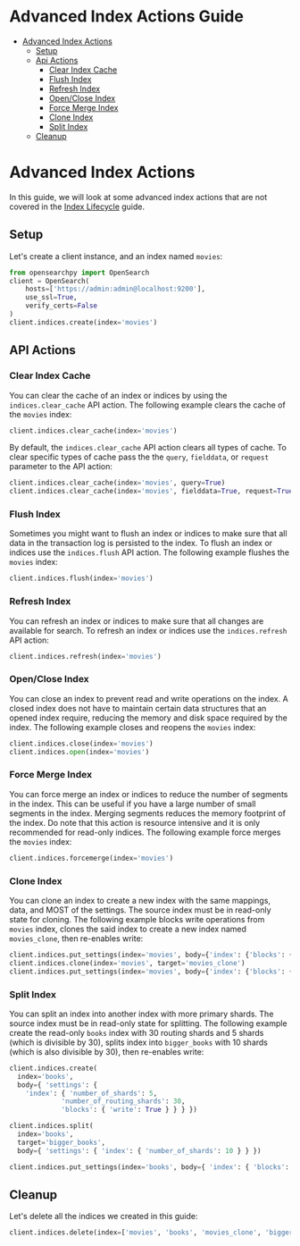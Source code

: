 # Advanced Index Actions Guide
- [Advanced Index Actions](#advanced-index-actions)
  - [Setup](#setup)
  - [Api Actions](#api-actions)
    - [Clear Index Cache](#clear-index-cache)
    - [Flush Index](#flush-index)
    - [Refresh Index](#refresh-index)
    - [Open/Close Index](#open-close-index)
    - [Force Merge Index](#force-merge-index)
    - [Clone Index](#clone-index)
    - [Split Index](#split-index)
  - [Cleanup](#cleanup)
# Advanced Index Actions

In this guide, we will look at some advanced index actions that are not covered in the [Index Lifecycle](index_lifecycle.md) guide.

## Setup

Let's create a client instance, and an index named `movies`:

```python
from opensearchpy import OpenSearch
client = OpenSearch(
    hosts=['https://admin:admin@localhost:9200'],
    use_ssl=True,
    verify_certs=False
)
client.indices.create(index='movies')
```

## API Actions

### Clear Index Cache

You can clear the cache of an index or indices by using the `indices.clear_cache` API action. The following example clears the cache of the `movies` index:

```python
client.indices.clear_cache(index='movies')
```

By default, the `indices.clear_cache` API action clears all types of cache. To clear specific types of cache pass the the `query`, `fielddata`, or `request` parameter to the API action:

```python
client.indices.clear_cache(index='movies', query=True)
client.indices.clear_cache(index='movies', fielddata=True, request=True)
```

### Flush Index

Sometimes you might want to flush an index or indices to make sure that all data in the transaction log is persisted to the index. To flush an index or indices use the `indices.flush` API action. The following example flushes the `movies` index:

```python
client.indices.flush(index='movies')
```

### Refresh Index

You can refresh an index or indices to make sure that all changes are available for search. To refresh an index or indices use the `indices.refresh` API action:

```python
client.indices.refresh(index='movies')
```

### Open/Close Index

You can close an index to prevent read and write operations on the index. A closed index does not have to maintain certain data structures that an opened index require, reducing the memory and disk space required by the index. The following example closes and reopens the `movies` index:

```python
client.indices.close(index='movies')
client.indices.open(index='movies')
```

### Force Merge Index

You can force merge an index or indices to reduce the number of segments in the index. This can be useful if you have a large number of small segments in the index. Merging segments reduces the memory footprint of the index. Do note that this action is resource intensive and it is only recommended for read-only indices. The following example force merges the `movies` index:

```python
client.indices.forcemerge(index='movies')
```

### Clone Index

You can clone an index to create a new index with the same mappings, data, and MOST of the settings. The source index must be in read-only state for cloning. The following example blocks write operations from `movies` index, clones the said index to create a new index named `movies_clone`, then re-enables write:

```python
client.indices.put_settings(index='movies', body={'index': {'blocks': {'write': True}}})
client.indices.clone(index='movies', target='movies_clone')
client.indices.put_settings(index='movies', body={'index': {'blocks': {'write': False}}})
```

### Split Index

You can split an index into another index with more primary shards. The source index must be in read-only state for splitting. The following example create the read-only `books` index with 30 routing shards and 5 shards (which is divisible by 30), splits index into `bigger_books` with 10 shards (which is also divisible by 30), then re-enables write:

```python
client.indices.create(
  index='books',
  body={ 'settings': {
    'index': { 'number_of_shards': 5,
             'number_of_routing_shards': 30,
             'blocks': { 'write': True } } } })

client.indices.split(
  index='books',
  target='bigger_books',
  body={ 'settings': { 'index': { 'number_of_shards': 10 } } })

client.indices.put_settings(index='books', body={ 'index': { 'blocks': { 'write': False } } })
```

## Cleanup

Let's delete all the indices we created in this guide:

```python
client.indices.delete(index=['movies', 'books', 'movies_clone', 'bigger_books'])
```
